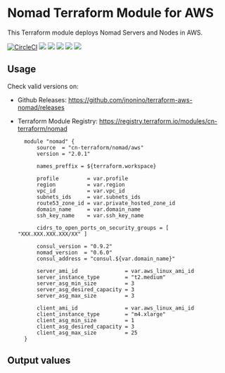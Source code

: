 # Nomad Terraform Module for AWS #

This Terraform module deploys Nomad Servers and Nodes in AWS.

[![CircleCI](https://circleci.com/gh/jnonino/terraform-aws-nomad/tree/master.svg?style=svg)](https://circleci.com/gh/jnonino/terraform-aws-nomad/tree/master)
[![](https://img.shields.io/github/license/jnonino/terraform-aws-nomad)](https://github.com/jnonino/terraform-aws-nomad)
[![](https://img.shields.io/github/issues/jnonino/terraform-aws-nomade)](https://github.com/jnonino/terraform-aws-nomad)
[![](https://img.shields.io/github/issues-closed/jnonino/terraform-aws-nomad)](https://github.com/jnonino/terraform-aws-nomad)
[![](https://img.shields.io/github/languages/code-size/jnonino/terraform-aws-nomad)](https://github.com/jnonino/terraform-aws-nomad)
[![](https://img.shields.io/github/repo-size/jnonino/terraform-aws-nomad)](https://github.com/jnonino/terraform-aws-nomad)

## Usage

Check valid versions on:
* Github Releases: <https://github.com/jnonino/terraform-aws-nomad/releases>
* Terraform Module Registry: <https://registry.terraform.io/modules/cn-terraform/nomad>

        module "nomad" {
            source  = "cn-terraform/nomad/aws"
            version = "2.0.1"

            names_preffix = ${terraform.workspace}

            profile         = var.profile
            region          = var.region
            vpc_id          = var.vpc_id
            subnets_ids     = var.subnets_ids
            route53_zone_id = var.private_hosted_zone_id
            domain_name     = var.domain_name
            ssh_key_name    = var.ssh_key_name

            cidrs_to_open_ports_on_security_groups = [ "XXX.XXX.XXX.XXX/XX" ]
            
            consul_version = "0.9.2"
            nomad_version  = "0.6.0"
            consul_address = "consul.${var.domain_name}"

            server_ami_id               = var.aws_linux_ami_id
            server_instance_type        = "t2.medium"
            server_asg_min_size         = 3
            server_asg_desired_capacity = 3
            server_asg_max_size         = 3

            client_ami_id               = var.aws_linux_ami_id
            client_instance_type        = "m4.xlarge"
            client_asg_min_size         = 1
            client_asg_desired_capacity = 3
            client_asg_max_size         = 25
    	}

## Output values
